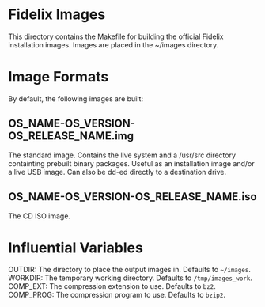 Fidelix Images
==============

This directory contains the Makefile for building the official Fidelix
installation images. Images are placed in the ~/images directory.

Image Formats
=============

By default, the following images are built:

OS_NAME-OS_VERSION-OS_RELEASE_NAME.img
--------------------------------------

The standard image. Contains the live system and a /usr/src directory
containting prebuilt binary packages. Useful as an installation image and/or a
live USB image. Can also be dd-ed directly to a destination drive.

OS_NAME-OS_VERSION-OS_RELEASE_NAME.iso
--------------------------------------

The CD ISO image.

Influential Variables
=====================

OUTDIR: The directory to place the output images in. Defaults to `~/images`.
WORKDIR: The temporary working directory. Defaults to `/tmp/images_work`.
COMP_EXT: The compression extension to use. Defaults to `bz2`.
COMP_PROG: The compression program to use. Defaults to `bzip2`.

